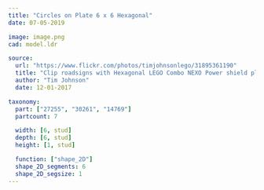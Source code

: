 ```yaml
---
title: "Circles on Plate 6 x 6 Hexagonal"
date: 07-05-2019

image: image.png
cad: model.ldr

source:
  url: "https://www.flickr.com/photos/timjohnsonlego/31895361190"
  title: "Clip roadsigns with Hexagonal LEGO Combo NEXO Power shield plate"
  author: "Tim Johnson"
  date: 12-01-2017

taxonomy:
  part: ["27255", "30261", "14769"]
  partcount: 7

  width: [6, stud]
  depth: [6, stud]
  height: [1, stud]

  function: ["shape_2D"]
  shape_2D_segments: 6
  shape_2D_segsize: 1
---
```

